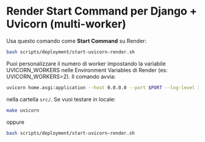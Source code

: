 # Render Start Command per Django + Uvicorn (multi-worker)

Usa questo comando come **Start Command** su Render:

```sh
bash scripts/deployment/start-uvicorn-render.sh
```

Puoi personalizzare il numero di worker impostando la variabile UVICORN_WORKERS nelle Environment Variables di Render (es: UVICORN_WORKERS=2).
Il comando avvia:

```sh
uvicorn home.asgi:application --host 0.0.0.0 --port $PORT --log-level info --workers $UVICORN_WORKERS
```

nella cartella `src/`.
Se vuoi testare in locale:

```sh
make uvicorn
```

oppure

```sh
bash scripts/deployment/start-uvicorn-render.sh
```
